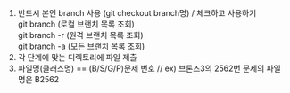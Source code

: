 1. 반드시 본인 branch 사용 (git checkout branch명) / 체크하고 사용하기  
  git branch  (로컬 브랜치 목록 조회)  
  git branch -r  (원격 브랜치 목록 조회)  
  git branch -a  (모든 브랜치 목록 조회)  
2. 각 단계에 맞는 디렉토리에 파일 제출
3. 파일명(클래스명) == (B/S/G/P)문제 번호  // ex) 브론즈3의 2562번 문제의 파일명은 B2562
